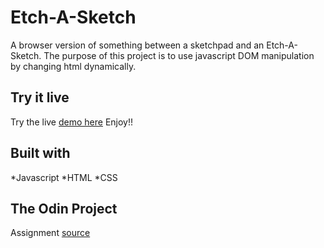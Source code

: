 # Etch-A-Sketch

A browser version of something between a sketchpad and an Etch-A-Sketch.
The purpose of this project is to use javascript DOM manipulation by changing html dynamically.

## Try it live

Try the live [demo here](https://andreadiotallevi.github.io/etch-a-sketch/)
Enjoy!!

## Built with

*Javascript
*HTML
*CSS

## The Odin Project
 Assignment [source](https://www.theodinproject.com/courses/web-development-101/lessons/etch-a-sketch-project)
